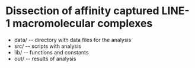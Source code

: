 # Dissection of affinity captured LINE-1 macromolecular complexes

- data/ -- directory with data files for the analysis
- src/ -- scripts with analysis
- lib/ -- functions and constants
- out/ -- results of analysis